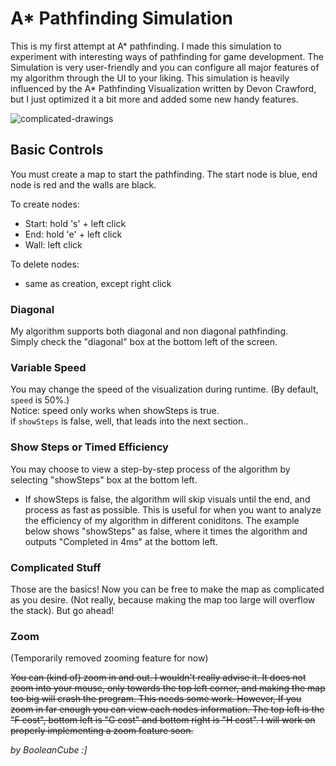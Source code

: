 # A* Pathfinding Simulation

This is my first attempt at A* pathfinding. I made this simulation to experiment with interesting ways of pathfinding for game development. The Simulation is very user-friendly and you can configure all major features of my algorithm through the UI to your liking. This simulation is heavily influenced by the A* Pathfinding Visualization written by Devon Crawford, but I just optimized it a bit more and added some new handy features.

![complicated-drawings](https://cloud.githubusercontent.com/assets/25334129/22450232/2b790d14-e733-11e6-8a91-4b4cba372f9b.gif)

## Basic Controls
You must create a map to start the pathfinding. The start node is blue, end node is red and the walls are black. 

To create nodes:
  - Start: hold 's' + left click
  - End: hold 'e' + left click
  - Wall: left click
  
To delete nodes:
  - same as creation, except right click

### Diagonal
My algorithm supports both diagonal and non diagonal pathfinding. <br>
Simply check the "diagonal" box at the bottom left of the screen.

### Variable Speed
You may change the speed of the visualization during runtime. (By default, `speed` is 50%.) <br>
Notice: speed only works when showSteps is true. <br>
if `showSteps` is false, well, that leads into the next section.. 

### Show Steps or Timed Efficiency
You may choose to view a step-by-step process of the algorithm by selecting "showSteps" box at the bottom left. 
  - If showSteps is false, the algorithm will skip visuals until the end, and process as fast as possible.
This is useful for when you want to analyze the efficiency of my algorithm in different coniditons. The example below shows "showSteps" as false, where it times the algorithm and outputs "Completed in 4ms" at the bottom left. 

### Complicated Stuff
Those are the basics! Now you can be free to make the map as complicated as you desire. (Not really, because making the map too large will overflow the stack). But go ahead! 

### Zoom
(Temporarily removed zooming feature for now)

~~You can (kind of) zoom in and out. I wouldn't really advise it. It does not zoom into your mouse, only towards the top left corner, and making the map too big will crash the program. This needs some work. However, If you zoom in far enough you can view each nodes information. The top left is the "F cost", bottom left is "G cost" and bottom right is "H cost". I will work on properly implementing a zoom feature soon.~~


*by BooleanCube :]*

